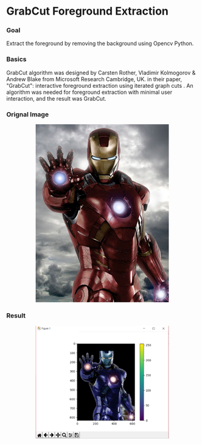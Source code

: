 <h1>GrabCut Foreground Extraction</h1>
<h3>Goal</h3>
<p>Extract the foreground by removing the background using Opencv Python.
</p>
<h3>Basics</h3>
<p>GrabCut algorithm was designed by Carsten Rother, Vladimir Kolmogorov & Andrew Blake from Microsoft Research Cambridge, UK. in their paper, "GrabCut": interactive foreground extraction using iterated graph cuts . An algorithm was needed for foreground extraction with minimal user interaction, and the result was GrabCut.
</p>
<h3>Orignal Image</h3>
<p align="center">
  <img src="https://github.com/KeshavGoswami/Grabcut-Foreground-Extraction/blob/master/IRONMAN.jpg" width="350"/>
</p>
<h3>Result</h3>
<p align="center">
  <img src="https://github.com/KeshavGoswami/Grabcut-Foreground-Extraction/blob/master/extraction.PNG" width="350"/>
 </p>
